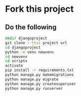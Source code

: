 # Fork this project

## Do the following

```cmd
mkdir djangoproject
git clone --this project url
cd djangoproject
python -m venv newvenv
cd newvenv
cd scripts
activate
pip install -r requirements.txt
python manage.py makemigrations
python manage.py migrate
python manage.py createsuperuser
python manage.py runserver
```
